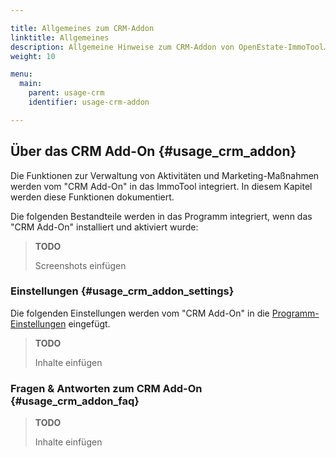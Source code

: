 ```yaml
---

title: Allgemeines zum CRM-Addon
linktitle: Allgemeines
description: Allgemeine Hinweise zum CRM-Addon von OpenEstate-ImmoTool…
weight: 10

menu:
  main:
    parent: usage-crm
    identifier: usage-crm-addon

---
```


## Über das CRM Add-On {#usage_crm_addon}

Die Funktionen zur Verwaltung von Aktivitäten und Marketing-Maßnahmen werden vom "CRM Add-On" in das ImmoTool integriert. In diesem Kapitel werden diese Funktionen dokumentiert.

Die folgenden Bestandteile werden in das Programm integriert, wenn das "CRM Add-On" installiert und aktiviert wurde:

> **TODO**
>
> Screenshots einfügen


### Einstellungen {#usage_crm_addon_settings}

Die folgenden Einstellungen werden vom "CRM Add-On" in die [Programm-Einstellungen](usage_general_settings.md#usage_general_settings) eingefügt.

> **TODO**
>
> Inhalte einfügen


### Fragen & Antworten zum CRM Add-On {#usage_crm_addon_faq}

> **TODO**
>
> Inhalte einfügen

